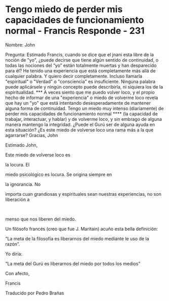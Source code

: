 # Tengo miedo de perder mis capacidades de funcionamiento normal - Francis Responde - 231

Nombre: John 

Pregunta: Estimado Francis, cuando se dice que el jnani esta libre de la noción de "yo", ¿puede decirse que tiene algún sentido de continuidad, o todas las nociones del “yo” están totalmente muertas y han desparecido para él? He tenido una experiencia que está completamente más allá de cualquier palabra. Y quiero decir completamente. Incluso llamarla "espiritual" o "Verdad" o "consciencia" es insuficiente. Ninguna palabra puede aplicársele y ningún concepto puede describirla, ni siquiera los de la espiritualidad. *** A veces siento que me puedo volver loco, y el propio hecho de informar de una "experiencia" o miedo de volverme loco revela que hay un "yo" que está intentando desesperadamente de mantener alguna forma de continuidad. Tengo un miedo muy intenso (diariamente) de perder mis capacidades de funcionamiento normal **** (la capacidad de trabajar, interactuar, y hablar) y de volverme loco, y sin embrago de alguna manera mantengo la integridad. ¿Puede el Gurú ser de alguna ayuda en esta situación? ¿Es este miedo de volverse loco una rama más a la que agarrarse? Gracias, John

Estimado John,

Este miedo de volverse loco es 

la locura. El

 miedo psicológico es locura. Se origina siempre en 

la ignorancia. No

 importa cuan grandiosas y espirituales sean nuestras experiencias, no son liberación a

  

menso que nos liberen del miedo.

Un filósofo francés (creo que fue J. Maritain) acuño esta bella definición:

"La meta de la filosofía es liberarnos del miedo mediante le uso de la razón”.

Yo diría:

"La meta del Gurú es liberarnos del miedo por todos los medios"

Con afecto,

Francis

Traducido por Pedro Brañas

